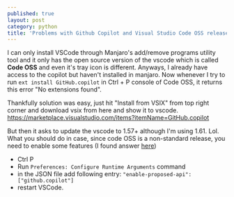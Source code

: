```yaml
---
published: true
layout: post
category: python
title: 'Problems with Github Copilot and Visual Studio Code OSS release '
---
```


I can only install VSCode through Manjaro's add/remove programs utility tool and it only has the open source version of the vscode which is called **Code OSS** and even it's tray icon is different. Anyways, I already have access to the copilot but haven't installed in manjaro.
Now whenever I try to run `ext install GitHub.copilot` in Ctrl + P console of Code OSS, it returns this error "No extensions found".

Thankfully solution was easy, just hit "Install from VSIX" from top right corner and download vsix from here and show it to vscode.
https://marketplace.visualstudio.com/items?itemName=GitHub.copilot

But then it asks to update the vscode to 1.57+ although I'm using 1.61. Lol. What you should do in case, since code OSS is a non-standard release, you need to enable some features (I found answer [here](https://github.com/github/feedback/discussions/6629#discussioncomment-1524627))

* Ctrl P
* Run `Preferences: Configure Runtime Arguments` command
* in the JSON file add following entry: `"enable-proposed-api":["github.copilot"]`
* restart VSCode.

